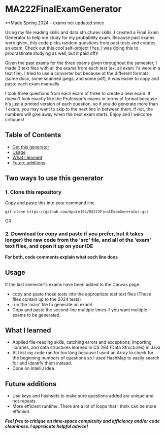 # MA222FinalExamGenerator
**Made Spring 2024 - exams not updated since

Using my file reading skills and data structures skills, I created a Final Exam Generator to help me study for my probability exam. Because past exams were given, this code picks random questions from past tests and creates an exam. Check out this cool self-project (Yes, I was doing this to procrastinate studying as well, but it paid off)! 

Given the past exams for the three exams given throughout the semester, I made 3 text files with all the exams from each test (ex. all exam 1's were in a text file). I tried to use a converter but because of the different formats (some docx, some scanned jpegs, and some pdf), it was easier to copy and paste each exam manually. 

I took three questions from each exam of three to create a new exam. It doesn't look exactly like the Professor's exams in terms of format because it's just a printed version of each question, so if you do generate more than 1 exam, you may want to skip to the next line in between them. If not, the numbers will give away when the next exam starts. Enjoy and I welcome critiques! 

## Table of Contents
- [Get this generator](#two-ways-to-use-this-generator)
- [Usage](#usage)
- [What I learned](#what-i-learned)
- [Future additions](#future-additions)

  
## Two ways to use this generator 
### 1. Clone this repository 
Copy and paste this into your command line

```git clone https://github.com/mpate154/MA222FinalExamGenerator.git```

OR
### 2. Download (or copy and paste if you prefer, but it takes longer) the raw code from the 'src' file, and all of the 'exam' text files, and open it up on your IDE

**For both, code comments explain what each line does** 

## Usage
If the last semester's exams have been added to the Canvas page
- copy and paste those tests into the appropriate test text files (These files contain up to the 2024 tests) 
- run the 'main' file to generate an exam!
- Copy and paste the second line multiple times if you want multiple exams to be generated.

## What I learned
- Applied file-reading skills, catching errors and exceptions, importing libraries, and data structures learned in CS 284 (Data Structures) in Java
- At first my code ran for too long because I used an Array to check for the beginning numbers of questions so I used HashMap to easily search for and identify them instead.
- Done on IntelliJ Idea
  
## Future additions
- Use keys and hashsets to make sure questions added are unique and not repeats.
- More efficient runtime. There are a lot of loops that I think can be more efficient.
  
***Feel free to critique on time-space complexity and efficiency and/or code cleaniness. I appreicate helpful advice!***
